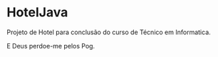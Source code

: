 # HotelJava
Projeto de Hotel para conclusão do curso de Técnico em Informatica.

E Deus perdoe-me pelos Pog.
